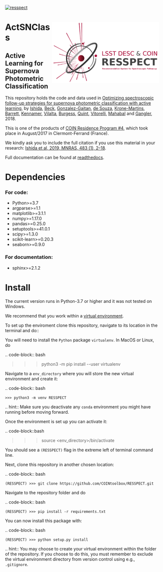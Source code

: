 [![resspect](https://img.shields.io/badge/Focus-RESSPECT-red)](http://cosmostatistics-initiative.org/resspect/)

# <img align="right" src="docs/images/logo_small.png" width="350"> ActSNClass


## Active Learning for Supernova Photometric Classification 

This repository holds the code and data used in [Optimizing spectroscopic follow-up strategies for supernova photometric classification with active learning](https://arxiv.org/abs/1804.03765), by [Ishida](https://www.emilleishida.com), [Beck](https://github.com/beckrob), [Gonzalez-Gaitan](https://centra.tecnico.ulisboa.pt/team/?id=4337), [de Souza](https://www.rafaelsdesouza.com), [Krone-Martins](https://thegrid.ai/alberto-krone-martins/), [Barrett](http://jimbarrett.co.uk/), [Kennamer](https://github.com/NobleKennamer), [Vilalta](http://www2.cs.uh.edu/~vilalta/), [Burgess](https://grburgess.github.io/), [Quint](https://github.com/b1quint), [Vitorelli](https://github.com/andrevitorelli), [Mahabal](http://www.astro.caltech.edu/~aam/) and [Gangler](https://annuaire.in2p3.fr/agents/Y249R2FuZ2xlciBFbW1hbnVlbCxvdT1wZW9wbGUsZGM9aW4ycDMsZGM9ZnI=/show), 2018.

This is one of the products of [COIN Residence Program #4](http://iaacoin.wix.com/crp2017), which took place in August/2017 in Clermont-Ferrand (France). 

We kindly ask you to include the full citation if you use this material in your research: [Ishida et al, 2019, MNRAS, 483 (1), 2–18](https://cosmostatistics-initiative.org/wp-content/uploads/2019/06/COIN_ActSNClass.txt).

Full documentation can be found at [readthedocs](https://actsnclass.readthedocs.io/en/latest/index.html#).

# Dependencies

### For code:

 - Python>=3.7  
 - argparse>=1.1  
 - matplotlib>=3.1.1  
 - numpy>=1.17.0  
 - pandas>=0.25.0  
 - setuptools>=41.0.1  
 - scipy>=1.3.0
 - scikit-learn>=0.20.3
 - seaborn>=0.9.0
 
 
 ### For documentation:
 
  - sphinx>=2.1.2

# Install

The current version runs in Python-3.7 or higher and it was not tested on Windows.  

We recommend that you work within a [virtual environment](https://packaging.python.org/guides/installing-using-pip-and-virtual-environments/).  
 
To set up the enviroment clone this repository, navigate to its location in the 
terminal and do::  


You will need to install the `Python` package ``virtualenv``. In MacOS or Linux, do  

.. code-block:: bash  

   >>> python3 -m pip install --user virtualenv  

Navigate to a ``env_directory`` where you will store the new virtual environment and create it:  

.. code-block:: bash  

    >>> python3 -m venv RESSPECT  

.. hint:: Make sure you deactivate any ``conda`` environment you might have running before moving forward.   

Once the environment is set up you can activate it:  

.. code-block::bash  

   >>> source <env_directory>/bin/activate  

You should see a ``(RESSPECT)`` flag in the extreme left of terminal command line.   

Next, clone this repository in another chosen location:  

.. code-block:: bash  

    (RESSPECT) >>> git clone https://github.com/COINtoolbox/RESSPECT.git  

Navigate to the repository folder and do  

.. code-block:: bash  

    (RESSPECT) >>> pip install -r requirements.txt  


You can now install this package with:  

.. code-block:: bash  

    (RESSPECT) >>> python setup.py install  

.. hint:: You may choose to create your virtual environment within the folder of the repository. If you choose to do this, you must remember to exclude the virtual environment directory from version control using e.g., ``.gitignore``.   

